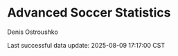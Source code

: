 # Advanced Soccer Statistics
Denis Ostroushko

<!-- gfm -->

Last successful data update: 2025-08-09 17:17:00 CST
